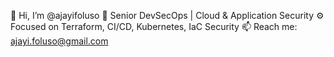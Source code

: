 👋 Hi, I’m @ajayifoluso
🔐 Senior DevSecOps | Cloud & Application Security
⚙️ Focused on Terraform, CI/CD, Kubernetes, IaC Security
📫 Reach me: ajayi.foluso@gmail.com

<!---
ajayifoluso/ajayifoluso is a ✨ special ✨ repository because its `README.md` (this file) appears on your GitHub profile.
You can click the Preview link to take a look at your changes.
--->
